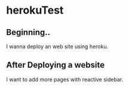 # herokuTest

## Beginning..
I wanna deploy an web site using heroku.

## After Deploying a website
I want to add more pages with reactive sidebar.
